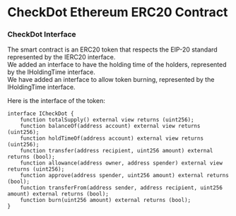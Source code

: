 # CheckDot Ethereum ERC20 Contract

### CheckDot Interface

The smart contract is an ERC20 token that respects the EIP-20 standard represented by the IERC20 interface.  
We added an interface to have the holding time of the holders, represented by the IHoldingTime interface.  
We have added an interface to allow token burning, represented by the IHoldingTime interface.  

Here is the interface of the token:  

```solidity
interface ICheckDot {
    function totalSupply() external view returns (uint256);
    function balanceOf(address account) external view returns (uint256);
    function holdTimeOf(address account) external view returns (uint256);
    function transfer(address recipient, uint256 amount) external returns (bool);
    function allowance(address owner, address spender) external view returns (uint256);
    function approve(address spender, uint256 amount) external returns (bool);
    function transferFrom(address sender, address recipient, uint256 amount) external returns (bool);
    function burn(uint256 amount) external returns (bool);
}
```
